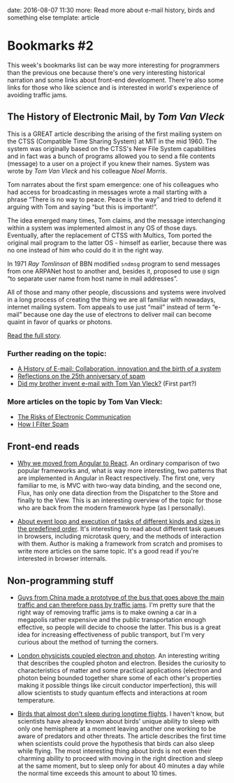 date: 2016-08-07 11:30
more: Read more about e-mail history, birds and something else
template: article

# Bookmarks #2

This week's bookmarks list can be way more interesting for programmers than the previous one because there's one very interesting historical narration and some links about front-end development. There're also some links for those who like science and is interested in world's experience of avoiding traffic jams.

## The History of Electronic Mail, by *Tom Van Vleck*

This is a GREAT article describing the arising of the first mailing system on the CTSS (Compatible Time Sharing System) at MIT in the mid 1960. The system was originally based on the CTSS's New File System capabilities and in fact was a bunch of programs allowed you to send a file contents (message) to a user on a project if you knew their names. System was wrote by *Tom Van Vleck* and his colleague *Noel Morris*.

Tom narrates about the first spam emergence: one of his colleagues who had access for broadcasting in messages wrote a mail starting with a phrase “There is no way to peace. Peace is the way” and tried to defend it arguing with Tom and saying “but this is important!”.

The idea emerged many times, Tom claims, and the message interchanging within a system was implemented almost in any OS of those days. Eventually, after the replacement of CTSS with Multics, Tom ported the original mail program to the latter OS - himself as earlier, because there was no one instead of him who could do it in the right way.

In 1971 *Ray Tomlinson* of BBN modified `sndmsg` program to send messages from one ARPANet host to another and, besides it, proposed to use `@` sign “to separate user name from host name in mail addresses”.

All of those and many other people, discussions and systems were involved in a long process of creating the thing we are all familiar with nowadays, internet mailing system. Tom appeals to use just “mail” instead of term “e-mail” because one day the use of electrons to deliver mail can become quaint in favor of quarks or photons.

[Read the full story](http://multicians.org/thvv/mail-history.html).

### Further reading on the topic:

* [A History of E-mail: Collaboration, innovation and the birth of a system](https://www.washingtonpost.com/national/on-innovations/a-history-of-e-mail-collaboration-innovation-and-the-birth-of-a-system/2012/03/19/gIQAOeFEPS_story.html)
* [Reflections on the 25th anniversary of spam](http://www.templetons.com/brad/spam/spam25.html)
* [Did my brother invent e-mail with Tom Van Vleck?](http://opinionator.blogs.nytimes.com/2011/06/19/did-my-brother-invent-e-mail-with-tom-van-vleck-part-one/?_r=1) (First part?)

### More articles on the topic by Tom Van Vleck:

* [The Risks of Electronic Communication](http://multicians.org/thvv/emailbad.html)
* [How I Filter Spam](http://multicians.org/thvv/spamfilt.html)


## Front-end reads

* [Why we moved from Angular to React](http://blog.belong.co/why-we-moved-from-angular-to-react). An ordinary comparison of two popular frameworks and, what is way more interesting, two patterns that are implemented in Angular in React respectively. The first one, very familiar to me, is MVC with two-way data binding, and the second one, Flux, has only one data direction from the Dispatcher to the Store and finally to the View. This is an interesting overview of the topic for those who are back from the modern framework hype (as I personally).

* [About event loop and execution of tasks of different kinds and sizes in the predefined order](https://blog.risingstack.com/writing-a-javascript-framework-execution-timing-beyond-settimeout/). It's interesting to read about different task queues in browsers, including microtask query, and the methods of interaction with them. Author is making a framework from scratch and promises to write more articles on the same topic. It's a good read if you're interested in browser internals.


## Non-programming stuff

* [Guys from China made a prototype of the bus that goes above the main traffic and can therefore pass by traffic jams](http://gizmodo.com/china-actually-built-that-crazy-traffic-straddling-bus-1784724612). I'm pretty sure that the right way of removing traffic jams is to make owning a car in a megapolis rather expensive and the public transportation enough effective, so people will decide to choose the latter. This bus is a great idea for increasing effectiveness of public transport, but I'm very curious about the method of turning the corners.

* [London physicists coupled electron and photon](http://phys.org/news/2016-08-scientists-previously-unknown.html). An interesting writing that describes the coupled photon and electron. Besides the curiosity to characteristics of matter and some practical applications (electron and photon being bounded together share some of each other's properties making it possible things like circuit conductor imperfection), this will allow scientists to study quantum effects and interactions at room temperature.

* [Birds that almost don't sleep during longtime flights](http://www.sciencealert.com/scientists-have-just-seen-birds-sleep-while-flying-for-the-first-time-ever). I haven't know, but scientists have already known about birds' unique ability to sleep with only one hemisphere at a moment leaving another one working to be aware of predators and other threats. The article describes the first time when scientists could prove the hypothesis that birds can also sleep while flying. The most interesting thing about birds is not even their charming ability to proceed with moving in the right direction and sleep at the same moment, but to sleep only for about 40 minutes a day while the normal time exceeds this amount to about 10 times.
